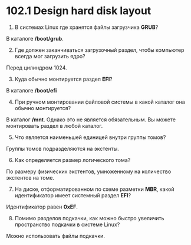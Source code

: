 # 102.1 Design hard disk layout

1. В системах Linux где хранятся файлы загрузчика **GRUB**? 
   
В каталоге **/boot/grub**.

2. Где должен заканчиваться загрузочный раздел, чтобы компьютер всегда мог загрузить ядро? 

Перед цилиндром 1024.

3. Куда обычно монтируется раздел **EFI**? 

В каталоге **/boot/efi**

4. При ручном монтировании файловой системы в какой каталог она обычно монтируется? 

В каталог **/mnt**. Однако это не является обязательным. Вы можете монтировать раздел в любой каталог.

5. Что является наименьшей единицей внутри группы томов? 

Группы томов подразделяются на экстенты.

6. Как определяется размер логического тома? 

По размеру физических экстентов, умноженному на количество экстентов на томе.
   
7. На диске, отформатированном по схеме разметки **MBR**, какой идентификатор имеет системный раздел **EFI**? 

Идентификатор равен **0xEF**.

8. Помимо разделов подкачки, как можно быстро увеличить пространство подкачки в системе Linux? 

Можно использовать файлы подкачки.